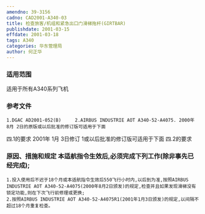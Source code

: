 ```yaml
---
amendno: 39-3156
cadno: CAD2001-A340-03
title: 检查旅客/机组和紧急出口门滑梯拖杆(GIRTBAR)
publishdate: 2001-03-15
effdate: 2001-03-18
tags: A340
categories: 华东管理局
author: 何正华
---
```


### 适用范围 
适用于所有A340系列飞机

<!--more-->
### 参考文件
    1.DGAC AD2001-052(B)     2.AIRBUS INDUSTRIE AOT A340-52-A4075. 2000年 8月 2日的原版或以后批准的修订版可适用于下面
四.1的要求 2001年 1月 3日修订 1或以后批准的修订版可适用于下面
四.2的要求

### 原因、措施和规定 本适航指令生效后,必须完成下列工作(除非事先已经完成); 
    1.投入使用后不迟于18个月或本适航指令生效后550飞行小时内,以后到为准,按照AIRBUS INDUSTRIE AOT A340-52-A4075(2000年8月2日颁发)的规定,检查并且如果发现滑梯没有锁定功能,则在下次飞行前修理或更换; 
    2.按照AIRBUS INDUSTRIE AOT A340-52-A4075R1(2001年1月3日颁发)的规定,以间隔不超过18个月重复检查。

  
